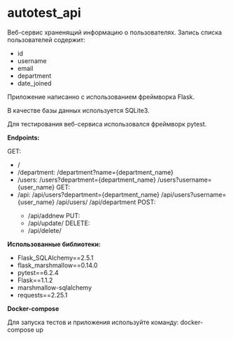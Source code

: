 # autotest_api

Веб-сервис храненящий информацию о пользователях. Запись списка пользователей содержит:
- id
- username
- email
- department 
- date_joined

Приложение написанно с использованием фреймворка Flask.

В качестве базы данных используется SQLite3.

Для тестирования веб-сервиса использовался фреймворк pytest.

**Endpoints:**

GET:
- / 
- /department:
  /department?name={department_name}
- /users:
  /users?department={department_name}
  /users?username={user_name}
GET:
- /api:
  /api/users?department={department_name}
  /api/users?username={user_name}
  /api/users/<id>
  /api/department
POST:
  - /api/addnew 
PUT:
  - /api/update/<id>
DELETE:
  - /api/delete/<id>

**Использованные библиотеки:**
  - Flask_SQLAlchemy==2.5.1
  - flask_marshmallow==0.14.0
  - pytest==6.2.4
  - Flask==1.1.2
  - marshmallow-sqlalchemy
  - requests==2.25.1
  
**Docker-compose**
  
Для запуска тестов и приложения используйте команду:
docker-compose up


